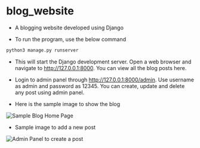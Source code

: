 # blog_website
- A blogging website developed using Django

- To run the program, use the below command

```python
python3 manage.py runserver
```

- This will start the Django development server. Open a web browser and navigate to http://127.0.0.1:8000. You can view all the blog posts here.

- Login to admin panel through http://127.0.0.1:8000/admin. Use username as admin and password as 12345. You can create, update and delete any post using admin panel.
- Here is the sample image to show the blog
  
![Sample Blog Home Page](https://github.com/bhukya-sainaveen/blog_website/assets/62785572/9307135b-b14e-45e6-bc9f-0340b5c906b1)
- Sample image to add a new post

![Admin Panel to create a post](https://github.com/bhukya-sainaveen/blog_website/assets/62785572/9a6c3b1c-4738-498f-a13c-4ab4566a72a6)

